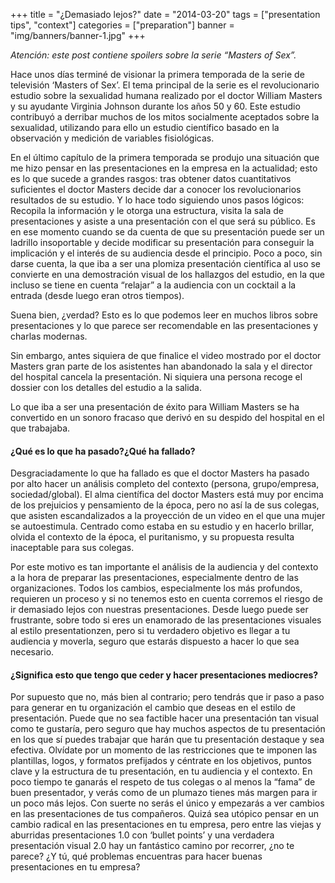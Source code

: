 +++
title = "¿Demasiado lejos?"
date = "2014-03-20"
tags = ["presentation tips", "context"]
categories = ["preparation"]
banner = "img/banners/banner-1.jpg"
+++


*Atención: este post contiene spoilers sobre la serie “Masters of Sex”.*

Hace unos días terminé de visionar la primera temporada de la serie de televisión ‘Masters of Sex’. El tema principal de la serie es el revolucionario estudio sobre la sexualidad humana realizado por el doctor William Masters y su ayudante Virginia Johnson durante los años 50 y 60. Este estudio contribuyó a derribar muchos de los mitos socialmente aceptados sobre la sexualidad,  utilizando para ello un estudio científico basado en la observación y medición de variables fisiológicas.

En el último capítulo de la primera temporada se produjo una situación que me hizo pensar en las presentaciones en la empresa en la actualidad; esto es lo que sucede a grandes rasgos: tras obtener datos cuantitativos suficientes el doctor Masters decide dar a conocer los revolucionarios resultados de su estudio. Y lo hace todo siguiendo unos pasos lógicos: Recopila la información y le otorga una estructura, visita la sala de presentaciones y asiste a una presentación con el que será su público. Es en ese momento cuando se da cuenta de que su presentación puede ser un ladrillo insoportable y decide modificar su presentación para conseguir la implicación y el interés de su audiencia desde el principio. Poco a poco, sin darse cuenta, la que iba a ser una plomiza presentación científica al uso se convierte en una demostración visual de los hallazgos del estudio, en la que incluso se tiene en cuenta “relajar” a la audiencia con un cocktail a la entrada (desde luego eran otros tiempos).

Suena bien, ¿verdad? Esto es lo que podemos leer en muchos libros sobre presentaciones y lo que parece ser recomendable en las presentaciones y charlas modernas.

Sin embargo, antes siquiera de que finalice el video mostrado por el doctor Masters gran parte de los asistentes han abandonado la sala y el director del hospital cancela la presentación. Ni siquiera una persona recoge el dossier con los detalles del estudio a la salida.

Lo que iba a ser una presentación de éxito para William Masters se ha convertido en un sonoro fracaso que derivó en su despido del hospital en el que trabajaba.

#### ¿Qué es lo que ha pasado?¿Qué ha fallado?

Desgraciadamente lo que ha fallado es que el doctor Masters ha pasado por alto hacer un análisis completo del contexto (persona, grupo/empresa, sociedad/global). El alma científica del doctor Masters está muy por encima de los prejuicios y pensamiento de la época, pero no así la de sus colegas, que asisten escandalizados a la proyección de un video en el que una mujer se autoestimula.
Centrado como estaba en su estudio y en hacerlo brillar, olvida el contexto de la época, el puritanismo, y su propuesta resulta inaceptable para sus colegas.

Por este motivo es tan importante el análisis de la audiencia y del contexto a la hora de preparar las presentaciones, especialmente dentro de las organizaciones. Todos los cambios, especialmente los más profundos, requieren un proceso y si no tenemos esto en cuenta corremos el riesgo de ir demasiado lejos con nuestras presentaciones. Desde luego puede ser frustrante, sobre todo si eres un enamorado de las presentaciones visuales al estilo presentationzen, pero si tu verdadero objetivo es llegar a tu audiencia y moverla, seguro que estarás dispuesto a hacer lo que sea necesario.

#### ¿Significa esto que tengo que ceder y hacer presentaciones mediocres?

Por supuesto que no, más bien al contrario; pero tendrás que ir paso a paso para generar en tu organización el cambio que deseas en el estilo de presentación. Puede que no sea factible hacer una presentación tan visual como te gustaría, pero seguro que hay muchos aspectos de tu presentación en los que sí puedes trabajar que harán que tu presentación destaque y sea efectiva. Olvídate por un momento de las restricciones que te imponen las plantillas, logos, y formatos prefijados y céntrate en los objetivos, puntos clave y la estructura de tu presentación, en tu audiencia y el contexto. En poco tiempo te ganarás el respeto de tus colegas o al menos la “fama” de buen presentador, y verás como de un plumazo tienes más margen para ir un poco más lejos. Con suerte no serás el único y empezarás a ver cambios en las presentaciones de tus compañeros. Quizá sea utópico pensar en un cambio radical en las presentaciones en tu empresa, pero entre las viejas y aburridas presentaciones 1.0 con ‘bullet points’ y una verdadera presentación visual 2.0 hay un fantástico camino por recorrer, ¿no te parece? ¿Y tú, qué problemas encuentras para hacer buenas presentaciones en tu empresa?
